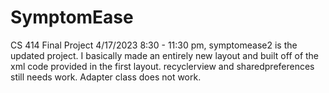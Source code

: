# SymptomEase
CS 414 Final Project
4/17/2023 8:30 - 11:30 pm, symptomease2 is the updated project. I basically made an entirely new layout and built off of the xml code provided in the first layout. recyclerview and sharedpreferences still needs work. Adapter class does not work.
